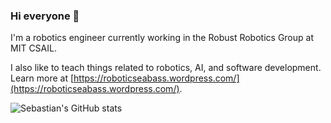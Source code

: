 ### Hi everyone 👋

I'm a robotics engineer currently working in the Robust Robotics Group at MIT CSAIL.

I also like to teach things related to robotics, AI, and software development. Learn more at [https://roboticseabass.wordpress.com/](https://roboticseabass.wordpress.com/).

![Sebastian's GitHub stats](https://github-readme-stats.vercel.app/api?username=sea-bass)

